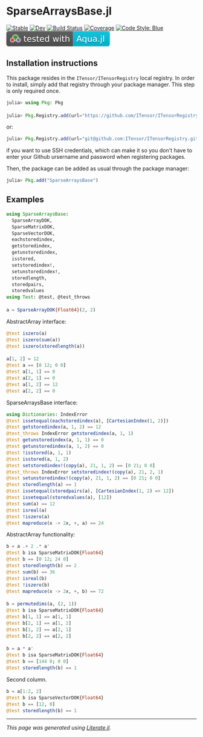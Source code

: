 # SparseArraysBase.jl

[![Stable](https://img.shields.io/badge/docs-stable-blue.svg)](https://ITensor.github.io/SparseArraysBase.jl/stable/)
[![Dev](https://img.shields.io/badge/docs-dev-blue.svg)](https://ITensor.github.io/SparseArraysBase.jl/dev/)
[![Build Status](https://github.com/ITensor/SparseArraysBase.jl/actions/workflows/Tests.yml/badge.svg?branch=main)](https://github.com/ITensor/SparseArraysBase.jl/actions/workflows/Tests.yml?query=branch%3Amain)
[![Coverage](https://codecov.io/gh/ITensor/SparseArraysBase.jl/branch/main/graph/badge.svg)](https://codecov.io/gh/ITensor/SparseArraysBase.jl)
[![Code Style: Blue](https://img.shields.io/badge/code%20style-blue-4495d1.svg)](https://github.com/invenia/BlueStyle)
[![Aqua](https://raw.githubusercontent.com/JuliaTesting/Aqua.jl/master/badge.svg)](https://github.com/JuliaTesting/Aqua.jl)

## Installation instructions

This package resides in the `ITensor/ITensorRegistry` local registry.
In order to install, simply add that registry through your package manager.
This step is only required once.
```julia
julia> using Pkg: Pkg

julia> Pkg.Registry.add(url="https://github.com/ITensor/ITensorRegistry")
```
or:
```julia
julia> Pkg.Registry.add(url="git@github.com:ITensor/ITensorRegistry.git")
```
if you want to use SSH credentials, which can make it so you don't have to enter your Github ursername and password when registering packages.

Then, the package can be added as usual through the package manager:

```julia
julia> Pkg.add("SparseArraysBase")
```

## Examples

````julia
using SparseArraysBase:
  SparseArrayDOK,
  SparseMatrixDOK,
  SparseVectorDOK,
  eachstoredindex,
  getstoredindex,
  getunstoredindex,
  isstored,
  setstoredindex!,
  setunstoredindex!,
  storedlength,
  storedpairs,
  storedvalues
using Test: @test, @test_throws

a = SparseArrayDOK{Float64}(2, 2)
````

AbstractArray interface:

````julia
@test iszero(a)
@test iszero(sum(a))
@test iszero(storedlength(a))

a[1, 2] = 12
@test a == [0 12; 0 0]
@test a[1, 1] == 0
@test a[2, 1] == 0
@test a[1, 2] == 12
@test a[2, 2] == 0
````

SparseArraysBase interface:

````julia
using Dictionaries: IndexError
@test issetequal(eachstoredindex(a), [CartesianIndex(1, 2)])
@test getstoredindex(a, 1, 2) == 12
@test_throws IndexError getstoredindex(a, 1, 1)
@test getunstoredindex(a, 1, 1) == 0
@test getunstoredindex(a, 1, 2) == 0
@test !isstored(a, 1, 1)
@test isstored(a, 1, 2)
@test setstoredindex!(copy(a), 21, 1, 2) == [0 21; 0 0]
@test_throws IndexError setstoredindex!(copy(a), 21, 2, 1)
@test setunstoredindex!(copy(a), 21, 1, 2) == [0 21; 0 0]
@test storedlength(a) == 1
@test issetequal(storedpairs(a), [CartesianIndex(1, 2) => 12])
@test issetequal(storedvalues(a), [12])
@test sum(a) == 12
@test isreal(a)
@test !iszero(a)
@test mapreduce(x -> 2x, +, a) == 24
````

AbstractArray functionality:

````julia
b = a .+ 2 .* a'
@test b isa SparseMatrixDOK{Float64}
@test b == [0 12; 24 0]
@test storedlength(b) == 2
@test sum(b) == 36
@test isreal(b)
@test !iszero(b)
@test mapreduce(x -> 2x, +, b) == 72

b = permutedims(a, (2, 1))
@test b isa SparseMatrixDOK{Float64}
@test b[1, 1] == a[1, 1]
@test b[2, 1] == a[1, 2]
@test b[1, 2] == a[2, 1]
@test b[2, 2] == a[2, 2]

b = a * a'
@test b isa SparseMatrixDOK{Float64}
@test b == [144 0; 0 0]
@test storedlength(b) == 1
````

Second column.

````julia
b = a[1:2, 2]
@test b isa SparseVectorDOK{Float64}
@test b == [12, 0]
@test storedlength(b) == 1
````

---

*This page was generated using [Literate.jl](https://github.com/fredrikekre/Literate.jl).*

